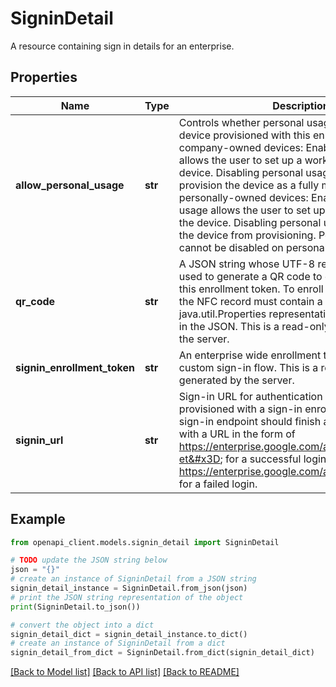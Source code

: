 # SigninDetail

A resource containing sign in details for an enterprise.

## Properties

Name | Type | Description | Notes
------------ | ------------- | ------------- | -------------
**allow_personal_usage** | **str** | Controls whether personal usage is allowed on a device provisioned with this enrollment token.For company-owned devices: Enabling personal usage allows the user to set up a work profile on the device. Disabling personal usage requires the user provision the device as a fully managed device.For personally-owned devices: Enabling personal usage allows the user to set up a work profile on the device. Disabling personal usage will prevent the device from provisioning. Personal usage cannot be disabled on personally-owned device. | [optional] 
**qr_code** | **str** | A JSON string whose UTF-8 representation can be used to generate a QR code to enroll a device with this enrollment token. To enroll a device using NFC, the NFC record must contain a serialized java.util.Properties representation of the properties in the JSON. This is a read-only field generated by the server. | [optional] 
**signin_enrollment_token** | **str** | An enterprise wide enrollment token used to trigger custom sign-in flow. This is a read-only field generated by the server. | [optional] 
**signin_url** | **str** | Sign-in URL for authentication when device is provisioned with a sign-in enrollment token. The sign-in endpoint should finish authentication flow with a URL in the form of https://enterprise.google.com/android/enroll?et&#x3D; for a successful login, or https://enterprise.google.com/android/enroll/invalid for a failed login. | [optional] 

## Example

```python
from openapi_client.models.signin_detail import SigninDetail

# TODO update the JSON string below
json = "{}"
# create an instance of SigninDetail from a JSON string
signin_detail_instance = SigninDetail.from_json(json)
# print the JSON string representation of the object
print(SigninDetail.to_json())

# convert the object into a dict
signin_detail_dict = signin_detail_instance.to_dict()
# create an instance of SigninDetail from a dict
signin_detail_from_dict = SigninDetail.from_dict(signin_detail_dict)
```
[[Back to Model list]](../README.md#documentation-for-models) [[Back to API list]](../README.md#documentation-for-api-endpoints) [[Back to README]](../README.md)


